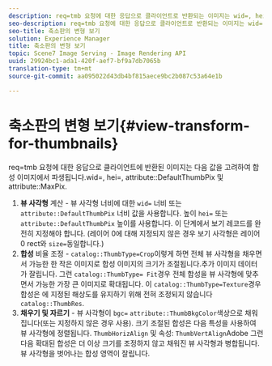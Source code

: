```yaml
---
description: req=tmb 요청에 대한 응답으로 클라이언트로 반환되는 이미지는 wid=, hei=, attribute DefaultThumbPix 및 속성 MaxPix를 고려하여 합성 이미지에서 파생됩니다.
seo-description: req=tmb 요청에 대한 응답으로 클라이언트로 반환되는 이미지는 wid=, hei=, attribute DefaultThumbPix 및 속성 MaxPix를 고려하여 합성 이미지에서 파생됩니다.
seo-title: 축소판의 변형 보기
solution: Experience Manager
title: 축소판의 변형 보기
topic: Scene7 Image Serving - Image Rendering API
uuid: 29924bc1-ada1-420f-aef7-bf9a7db7065b
translation-type: tm+mt
source-git-commit: aa095022d43db4bf815aece9bc2b087c53a64e1b

---
```



# 축소판의 변형 보기{#view-transform-for-thumbnails}

req=tmb 요청에 대한 응답으로 클라이언트에 반환된 이미지는 다음 값을 고려하여 합성 이미지에서 파생됩니다.wid=, hei=, attribute::DefaultThumbPix 및 attribute::MaxPix.

1. **뷰 사각형** 계산 - 뷰 사각형 너비에 대한 `wid=` 너비 또는 `attribute::DefaultThumbPix` 너비 값을 사용합니다. 높이 `hei=` 또는 `attribute::DefaultThumbPix` 높이를 사용합니다. 이 단계에서 보기 레코드를 완전히 지정해야 합니다. (레이어 0에 대해 지정되지 않은 경우 보기 사각형은 레이어 0 rect와 `size=`동일합니다.)
1. **합성** 비율 조정 - `catalog::ThumbType=Crop`이렇게 하면 전체 뷰 사각형을 채우면서 가능한 한 작은 이미지로 합성 이미지의 크기가 조절됩니다.추가 이미지 데이터가 잘립니다. 그런 `catalog::ThumbType= Fit`경우 전체 합성을 뷰 사각형에 맞추면서 가능한 가장 큰 이미지로 확대됩니다. 이 `catalog::ThumbType=Texture`경우 합성은 에 지정된 해상도를 유지하기 위해 전혀 조정되지 않습니다 `catalog::ThumbRes`.
1. **채우기 및 자르기** - 뷰 사각형이 `bgc=` `attribute::ThumbBkgColor`색상으로 채워집니다(또는 지정하지 않은 경우 사용). 크기 조절된 합성은 다음 특성을 사용하여 뷰 사각형에 정렬됩니다. `ThumbHorizAlign` 및 속성: `ThumbVertAlign`Adobe 그런 다음 확대된 합성은 더 이상 크기를 조정하지 않고 채워진 뷰 사각형과 병합됩니다. 뷰 사각형을 벗어나는 합성 영역이 잘립니다.

